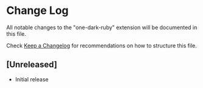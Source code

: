 # Change Log

All notable changes to the "one-dark-ruby" extension will be documented in this file.

Check [Keep a Changelog](http://keepachangelog.com/) for recommendations on how to structure this file.

## [Unreleased]

- Initial release
